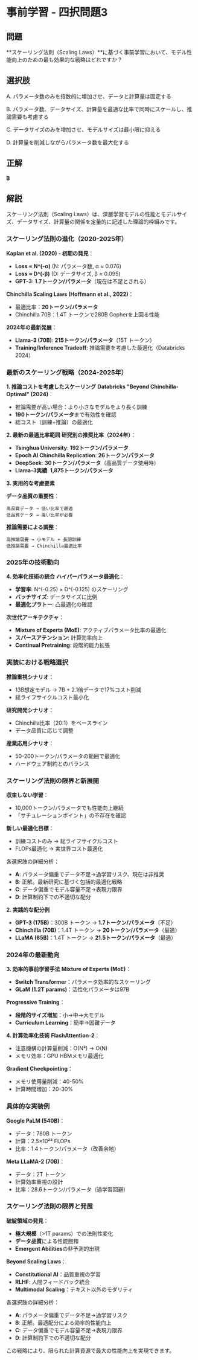 # 事前学習 - 四択問題3

## 問題
**スケーリング法則（Scaling Laws）**に基づく事前学習において、モデル性能向上のための最も効果的な戦略はどれですか？

## 選択肢
A. パラメータ数のみを指数的に増加させ、データと計算量は固定する

B. パラメータ数、データサイズ、計算量を最適な比率で同時にスケールし、推論需要も考慮する

C. データサイズのみを増加させ、モデルサイズは最小限に抑える

D. 計算量を削減しながらパラメータ数を最大化する

## 正解
**B**

## 解説
スケーリング法則（Scaling Laws）は、深層学習モデルの性能とモデルサイズ、データサイズ、計算量の関係を定量的に記述した理論的枠組みです。

### **スケーリング法則の進化（2020-2025年）**

**Kaplan et al. (2020) - 初期の発見**：
- **Loss ∝ N^(-α)** (N: パラメータ数, α ≈ 0.076)
- **Loss ∝ D^(-β)** (D: データサイズ, β ≈ 0.095)  
- **GPT-3**: **1.7トークン/パラメータ**（現在は不足とされる）

**Chinchilla Scaling Laws (Hoffmann et al., 2022)**：
- 最適比率：**20トークン/パラメータ**
- Chinchilla 70B：1.4T トークンで280B Gopherを上回る性能

**2024年の最新発展**：
- **Llama-3 (70B)**: **215トークン/パラメータ**（15T トークン）
- **Training/Inference Tradeoff**: 推論需要を考慮した最適化（Databricks 2024）

### **最新のスケーリング戦略（2024-2025年）**

**1. 推論コストを考慮したスケーリング**
**Databricks "Beyond Chinchilla-Optimal" (2024)**：
- 推論需要が高い場合：より小さなモデルをより長く訓練
- **190トークン/パラメータ**まで有効性を確認
- 総コスト（訓練+推論）の最適化

**2. 最新の最適比率範囲**
**研究別の推奨比率（2024年）**：
- **Tsinghua University**: **192トークン/パラメータ**
- **Epoch AI Chinchilla Replication**: **26トークン/パラメータ**
- **DeepSeek**: **30トークン/パラメータ**（高品質データ使用時）
- **Llama-3実績**: **1,875トークン/パラメータ**

**3. 実用的な考慮要素**

**データ品質の重要性**：
```
高品質データ → 低い比率で最適
低品質データ → 高い比率が必要
```

**推論需要による調整**：
```
高推論需要 → 小モデル + 長期訓練
低推論需要 → Chinchilla最適比率
```

### **2025年の技術動向**

**4. 効率化技術の統合**
**ハイパーパラメータ最適化**：
- **学習率**: N^(-0.25) × D^(-0.125) のスケーリング
- **バッチサイズ**: データサイズに比例
- **最適化プラトー**: 凸最適化の確認

**次世代アーキテクチャ**：
- **Mixture of Experts (MoE)**: アクティブパラメータ比率の最適化
- **スパースアテンション**: 計算効率向上
- **Continual Pretraining**: 段階的能力拡張

### **実装における戦略選択**

**推論重視シナリオ**：
- 13B想定モデル → 7B + 2.1倍データで17%コスト削減
- 総ライフサイクルコスト最小化

**研究開発シナリオ**：
- Chinchilla比率（20:1）をベースライン
- データ品質に応じて調整

**産業応用シナリオ**：
- 50-200トークン/パラメータの範囲で最適化
- ハードウェア制約とのバランス

### **スケーリング法則の限界と新展開**

**収束しない学習**：
- 10,000トークン/パラメータでも性能向上継続
- 「サチュレーションポイント」の不存在を確認

**新しい最適化目標**：
- 訓練コストのみ → 総ライフサイクルコスト
- FLOPs最適化 → 実世界コスト最適化

各選択肢の詳細分析：
- **A**: パラメータ偏重でデータ不足→過学習リスク、現在は非推奨
- **B**: 正解。最新研究に基づく包括的最適化戦略
- **C**: データ偏重でモデル容量不足→表現力限界
- **D**: 計算制約下での不適切な配分

**2. 実践的な配分例**
- **GPT-3 (175B)**：300B トークン → **1.7トークン/パラメータ**（不足）
- **Chinchilla (70B)**：1.4T トークン → **20トークン/パラメータ**（最適）
- **LLaMA (65B)**：1.4T トークン → **21.5トークン/パラメータ**（最適）

### **2024年の最新動向**

**3. 効率的事前学習手法**
**Mixture of Experts (MoE)**：
- **Switch Transformer**：パラメータ効率的なスケーリング
- **GLaM (1.2T params)**：活性化パラメータは97B

**Progressive Training**：
- **段階的サイズ増加**：小→中→大モデル
- **Curriculum Learning**：簡単→困難データ

**4. 計算効率化技術**
**FlashAttention-2**：
- 注意機構の計算量削減：O(N²) → O(N)
- メモリ効率：GPU HBMメモリ最適化

**Gradient Checkpointing**：
- メモリ使用量削減：40-50%
- 計算時間増加：20-30%

### **具体的な実装例**

**Google PaLM (540B)**：
- データ：780B トークン
- 計算：2.5×10²³ FLOPs
- 比率：1.4トークン/パラメータ（改善余地）

**Meta LLaMA-2 (70B)**：
- データ：2T トークン  
- 計算効率重視の設計
- 比率：28.6トークン/パラメータ（過学習回避）

### **スケーリング法則の限界と発展**

**破綻領域の発見**：
- **極大規模**（>1T params）での法則性変化
- **データ品質**による性能飽和
- **Emergent Abilities**の非予測的出現

**Beyond Scaling Laws**：
- **Constitutional AI**：品質重視の学習
- **RLHF**: 人間フィードバック統合
- **Multimodal Scaling**：テキスト以外のモダリティ

各選択肢の詳細分析：
- **A**: パラメータ偏重でデータ不足→過学習リスク
- **B**: 正解。最適配分による効率的性能向上
- **C**: データ偏重でモデル容量不足→表現力限界
- **D**: 計算制約下での不適切な配分

この戦略により、限られた計算資源で最大の性能向上を実現できます。 